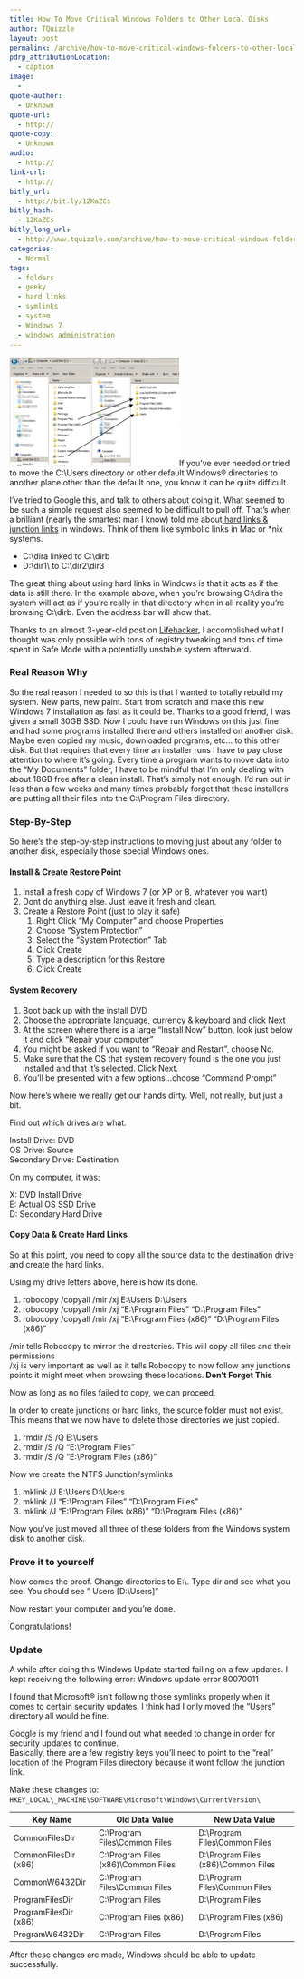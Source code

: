 ```yaml
---
title: How To Move Critical Windows Folders to Other Local Disks
author: TQuizzle
layout: post
permalink: /archive/how-to-move-critical-windows-folders-to-other-local-disks/
pdrp_attributionLocation:
  - caption
image:
  - 
quote-author:
  - Unknown
quote-url:
  - http://
quote-copy:
  - Unknown
audio:
  - http://
link-url:
  - http://
bitly_url:
  - http://bit.ly/12KaZCs
bitly_hash:
  - 12KaZCs
bitly_long_url:
  - http://www.tquizzle.com/archive/how-to-move-critical-windows-folders-to-other-local-disks/
categories:
  - Normal
tags:
  - folders
  - geeky
  - hard links
  - symlinks
  - system
  - Windows 7
  - windows administration
---
```

[<img src="/uploads/2012/12/Moving-Users-and-Prog-Files-300x192.png?fit=300%2C192" alt="Moving Users and Prog Files" class="alignleft size-medium wp-image-11576" data-recalc-dims="1" />][1]If you&#8217;ve ever needed or tried to move the C:&#92;Users directory or other default Windows® directories to another place other than the default one, you know it can be quite difficult.

I&#8217;ve tried to Google this, and talk to others about doing it. What seemed to be such a simple request also seemed to be difficult to pull off. That&#8217;s when a brilliant (nearly the smartest man I know) told me about<a rel="nofollow" target="_blank" title="Hard Links and Junctions" href="http://msdn.microsoft.com/en-us/library/windows/desktop/aa365006(v=vs.85).aspx"> hard links & junction links</a> in windows. Think of them like symbolic links in Mac or *nix systems.

*   C:&#92;dira linked to C:&#92;dirb
*   D:&#92;dir1&#92; to C:&#92;dir2&#92;dir3

The great thing about using hard links in Windows is that it acts as if the data is still there. In the example above, when you&#8217;re browsing C:&#92;dira the system will act as if you&#8217;re really in that directory when in all reality you&#8217;re browsing C:&#92;dirb. Even the address bar will show that.

Thanks to an almost 3-year-old post on&nbsp;<a rel="nofollow" target="_blank" title="Move the Users Directory in Windows 7" href="http://lifehacker.com/5467758/move-the-users-directory-in-windows-7">Lifehacker</a>, I accomplished what I thought was only possible with tons of registry tweaking and tons of time spent in Safe Mode with a potentially unstable system afterward.  

### Real Reason Why

So the real reason I needed to so this is that I wanted to totally rebuild my system. New parts, new paint. Start from scratch and make this new Windows 7 installation as fast as it could be. Thanks to a good friend, I was given a small 30GB SSD. Now I could have run Windows on this just fine and had some programs installed there and others installed on another disk. Maybe even copied my music, downloaded programs, etc&#8230; to this other disk. But that requires that every time an installer runs I have to pay close attention to where it&#8217;s going. Every time a program wants to move data into the &#8220;My Documents&#8221; folder, I have to be mindful that I&#8217;m only dealing with about 18GB free after a clean install. That&#8217;s simply not enough. I&#8217;d run out in less than a few weeks and many times probably forget that these installers are putting all their files into the C:&#92;Program Files directory.

### Step-By-Step

So here&#8217;s the step-by-step instructions to moving just about any folder to another disk, especially those special Windows ones.

#### Install & Create Restore Point

1.  Install a fresh copy of Windows 7 (or XP or 8, whatever you want)
2.  Dont do anything else. Just leave it fresh and clean.
3.  Create a Restore Point (just to play it safe) 
    1.  Right Click &#8220;My Computer&#8221; and choose Properties
    2.  Choose &#8220;System Protection&#8221;
    3.  Select the &#8220;System Protection&#8221; Tab
    4.  Click Create
    5.  Type a description for this Restore
    6.  Click Create

#### System Recovery

1.  Boot back up with the install DVD
2.  Choose the appropriate language, currency & keyboard and click Next
3.  At the screen where there is a large &#8220;Install Now&#8221; button, look just below it and click &#8220;Repair your computer&#8221;
4.  You might be asked if you want to &#8220;Repair and Restart&#8221;, choose No.
5.  Make sure that the OS that system recovery found is the one you just installed and that it&#8217;s selected. Click Next.
6.  You&#8217;ll be presented with a few options&#8230;choose &#8220;Command Prompt&#8221;

Now here&#8217;s where we really get our hands dirty. Well, not really, but just a bit.

Find out which drives are what.

Install Drive: DVD  
OS Drive: Source  
Secondary Drive: Destination

On my computer, it was:

X: DVD Install Drive  
E: Actual OS SSD Drive  
D: Secondary Hard Drive

#### Copy Data & Create Hard Links

So at this point, you need to copy all the source data to the destination drive and create the hard links.

Using my drive letters above, here is how its done.

1.  robocopy /copyall /mir /xj E:&#92;Users D:&#92;Users
2.  robocopy /copyall /mir /xj &#8220;E:&#92;Program Files&#8221; &#8220;D:&#92;Program Files&#8221;
3.  robocopy /copyall /mir /xj &#8220;E:&#92;Program Files (x86)&#8221; &#8220;D:&#92;Program Files (x86)&#8221;

<span class="shortcode-highlight">/mir tells Robocopy to mirror the directories. This will copy all files and their permissions<br /> /xj is very important as well as it tells Robocopy to now follow any junctions points it might meet when browsing these locations.<strong> Don&#8217;t Forget This</strong></span><!--/.shortcode-highlight-->

Now as long as no files failed to copy, we can proceed.

In order to create junctions or hard links, the source folder must not exist. This means that we now have to delete those directories we just copied.

1.  <span style="line-height: 13px;">rmdir /S /Q E:&#92;Users</span>
2.  rmdir /S /Q &#8220;E:&#92;Program Files&#8221;
3.  rmdir /S /Q &#8220;E:&#92;Program Files (x86)&#8221;

Now we create the NTFS Junction/symlinks

1.  mklink /J E:&#92;Users D:&#92;Users
2.  mklink /J&nbsp;&#8220;E:&#92;Program Files&#8221; &#8220;D:&#92;Program Files&#8221;
3.  mklink /J&nbsp;&#8220;E:&#92;Program Files (x86)&#8221; &#8220;D:&#92;Program Files (x86)&#8221;

Now you&#8217;ve just moved all three of these folders from the Windows system disk to another disk.

### Prove it to yourself

Now comes the proof. Change directories to E:&#92;. Type dir and see what you see. You should see &#8221; Users [D:&#92;Users]&#8221;

Now restart your computer and you&#8217;re done.

Congratulations!

### Update

A while after doing this Windows Update started failing on a few updates. I kept receiving the following error: Windows update error 80070011

I found that Microsoft® isn&#8217;t following those symlinks properly when it comes to certain security updates. I think had I only moved the &#8220;Users&#8221; directory all would be fine.

Google is my friend and I found out what needed to change in order for security updates to continue.  
Basically, there are a few registry keys you&#8217;ll need to point to the &#8220;real&#8221; location of the Program Files directory because it wont follow the junction link.

Make these changes to:
`HKEY_LOCAL\_MACHINE\SOFTWARE\Microsoft\Windows\CurrentVersion\`

| Key Name | Old Data Value | New Data Value |
| -------- | -------------- | -------------- |
| CommonFilesDir | C:&#92;Program Files&#92;Common Files | D:&#92;Program Files&#92;Common Files |
| CommonFilesDir (x86) | C:&#92;Program Files (x86)&#92;Common Files |  D:&#92;Program Files (x86)&#92;Common Files|
| CommonW6432Dir | C:&#92;Program Files&#92;Common Files | D:&#92;Program Files&#92;Common Files |
| ProgramFilesDir | C:&#92;Program Files | D:&#92;Program Files |
| ProgramFilesDir (x86) | C:&#92;Program Files (x86) | D:&#92;Program Files (x86) |
| ProgramW6432Dir | C:&#92;Program Files | D:&#92;Program Files |



After these changes are made, Windows should be able to update successfully.

[1]: http://i1.wp.com/www.tquizzle.com/uploads/2012/12/Moving-Users-and-Prog-Files.png